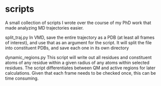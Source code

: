 # scripts

A small collection of scripts I wrote over the course of my PhD work that made analyzing MD trajectories easier. 

split_traj.py 
In VMD, save the entire trajectory as a PDB (at least all frames of interest), and use that as an argument for the script. It will split the file into constituent PDBs, and save each one in its own directory

dynamic_regions.py
This script will write out all residues and constituent atoms of any residue within a given radius of any atoms within selected residues. The script differentiates between QM and active regions for later 
calculations. Given that each frame needs to be checked once, this can be time consuming.
